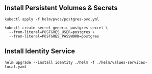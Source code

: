 
## Install Persistent Volumes & Secrets

```
kubectl apply -f helm/pvcs/postgres-pvc.yml

kubectl create secret generic postgres-secret \
  --from-literal=POSTGRES_USER=postgres \
  --from-literal=POSTGRES_PASSWORD=postgres
```

## Install Identity Service

```
helm upgrade --install identity ./helm -f ./helm/values-services-local.yaml
```
